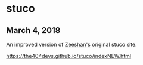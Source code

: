 # stuco

## March 4, 2018

An improved version of [Zeeshan's](https://github.com/theLittleBigZ) original stuco site. 

https://the404devs.github.io/stuco/indexNEW.html
